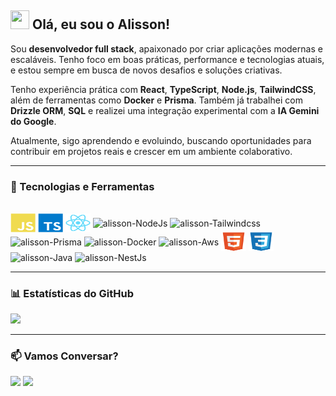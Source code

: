 ##  <img src="https://i.postimg.cc/bNk5RBXh/raio.gif" width="30" height="30" /> Olá, eu sou o Alisson!

Sou **desenvolvedor full stack**, apaixonado por criar aplicações modernas e escaláveis. Tenho foco em boas práticas, performance e tecnologias atuais, e estou sempre em busca de novos desafios e soluções criativas.

Tenho experiência prática com **React**, **TypeScript**, **Node.js**, **TailwindCSS**, além de ferramentas como **Docker** e **Prisma**. Também já trabalhei com **Drizzle ORM**, **SQL** e realizei uma integração experimental com a **IA Gemini do Google**.

Atualmente, sigo aprendendo e evoluindo, buscando oportunidades para contribuir em projetos reais e crescer em um ambiente colaborativo.




---

### 🧰 Tecnologias e Ferramentas

<div style="display: inline_block"><br>
  <img align="center" alt="alisson-Js" height="30" width="40" src="https://raw.githubusercontent.com/devicons/devicon/master/icons/javascript/javascript-plain.svg">
  <img align="center" alt="alisson-Ts" height="30" width="40" src="https://raw.githubusercontent.com/devicons/devicon/master/icons/typescript/typescript-plain.svg">
  <img align="center" alt="alisson-React" height="30" width="40" src="https://raw.githubusercontent.com/devicons/devicon/master/icons/react/react-original.svg">
  <img align="center" alt="alisson-NodeJs" height="30" width="40" src="https://cdn.jsdelivr.net/gh/devicons/devicon@latest/icons/nodejs/nodejs-original.svg">
  <img align="center" alt="alisson-Tailwindcss" height="30" width="40" src="https://cdn.jsdelivr.net/gh/devicons/devicon@latest/icons/tailwindcss/tailwindcss-original.svg">
  <img align="center" alt="alisson-Prisma" height="30" width="40" src="https://cdn.jsdelivr.net/gh/devicons/devicon@latest/icons/prisma/prisma-original.svg">
  <img align="center" alt="alisson-Docker" height="30" width="40" src="https://cdn.jsdelivr.net/gh/devicons/devicon@latest/icons/docker/docker-original.svg">
  <img align="center" alt="alisson-Aws" height="30" width="40" src="https://cdn.jsdelivr.net/gh/devicons/devicon@latest/icons/amazonwebservices/amazonwebservices-original-wordmark.svg">
  <img align="center" alt="alisson-HTML" height="30" width="40" src="https://raw.githubusercontent.com/devicons/devicon/master/icons/html5/html5-original.svg">
  <img align="center" alt="alisson-CSS" height="30" width="40" src="https://raw.githubusercontent.com/devicons/devicon/master/icons/css3/css3-original.svg">
  <img align="center" alt="alisson-Java" height="30" width="40" src="https://cdn.jsdelivr.net/gh/devicons/devicon@latest/icons/java/java-original.svg">
  <img align="center" alt="alisson-NestJs" height="30" width="40" src="https://cdn.jsdelivr.net/gh/devicons/devicon@latest/icons/nestjs/nestjs-original.svg">
</div>

---

### 📊 Estatísticas do GitHub

<div align="left">
  <img height="180em" src="https://github-readme-stats-eight-theta.vercel.app/api/top-langs/?username=AlissonSveen&layout=compact&langs_count=8&theme=dracula"/>
</div>

---

### 📫 Vamos Conversar?

<div>
  <a href="mailto:alissonsveen@gmail.com"><img src="https://img.shields.io/badge/-Gmail-%23333?style=for-the-badge&logo=gmail&logoColor=white"></a>
  <a href="https://www.linkedin.com/in/alisson-fernandes-312b52266/" target="_blank"><img src="https://img.shields.io/badge/-LinkedIn-%230077B5?style=for-the-badge&logo=linkedin&logoColor=white"></a>
</div>
